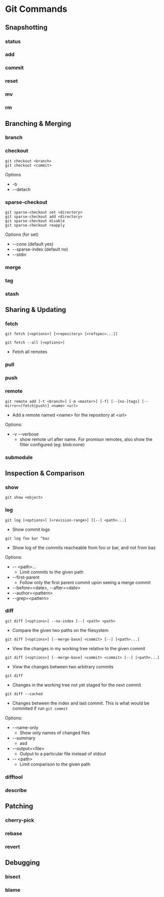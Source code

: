 
# Git Commands

## Snapshotting
### status
### add
### commit
### reset
### mv
### rm

## Branching & Merging
### branch
### checkout 
```
git checkout <branch>
git checkout <commit>
```
Options
- -b
- --detach

### sparse-checkout
```
git sparse-checkout set <directory>
git sparse-checkout add <directory>
git sparse-checkout disable
git sparse-checkout reapply
```
Options (for set)
- --cone (default yes)
- --sparse-index (default no)
- --stdin

### merge
### tag
### stash

## Sharing & Updating
### fetch
```
git fetch [<options>] [<repository> [<refspec>...]]
```
```
git fetch --all [<options>]
```
- Fetch all remotes

### pull
### push
### remote
```
git remote add [-t <branch>] [-m <master>] [-f] [--[no-]tags] [--mirror=(fetch|push)] <name> <url>
```
- Add a remote named \<name> for the repository at \<url>

Options:
- -v --verbose
  - show remote url after name. For promisor remotes, also show the filter configured (eg: blob:none)

### submodule

## Inspection & Comparison
### show
```
git show <object>
```
### log
```
git log [<options>] [<revision-range>] [[--] <path>...]
```
- Show commit logs

```
git log foo bar ^baz
```
- Show log of the commits reacheable from foo or bar, and not from baz

Options:
- -- \<path>...
  - Limit commits to the given path
- --first-parent
  - Follow only the first parent commit upon seeing a merge commit
- --before=\<date>, --after=\<date>
- --author=\<pattern>
- --grep=\<pattern>

### diff
```
git diff [<options>] --no-index [--] <path> <path>
```
- Compare the given two paths on the filesystem

```
git diff [<options>] [--merge-base] <commit> [--] [<path>...]
```
- View the changes in my working tree relative to the given commit

```
git diff [<options>] [--merge-base] <commit> <commit> [--] [<path>...]
```
- View the changes between two arbitrary commits

```
git diff
```
- Changes in the working tree not yet staged for the next commit

```
git diff --cached
```
- Changes between the index and last commit. This is what would be commited if run `git commit`

Options:
- --name-only
  - Show only names of changed files
- --summary
  - asd 
- --output=\<file>
  - Output to a particular file instead of stdout
- -- \<path>
  - Limit comparison to the given path

### difftool
### describe

## Patching
### cherry-pick
### rebase
### revert

## Debugging
### bisect
### blame